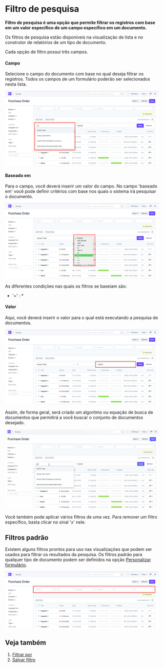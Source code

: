 # Filtro de pesquisa



**Filtro de pesquisa é uma opção que permite filtrar os registros com base em um valor específico de um campo específico em um documento.**


Os filtros de pesquisa estão disponíveis na visualização de lista e no construtor de relatórios de um tipo de documento.


Cada opção de filtro possui três campos.


#### Campo


Selecione o campo do documento com base no qual deseja filtrar os registros. Todos os campos de um formulário poderão ser selecionados nesta lista.


![Filtro de pesquisa](/files/using-search-filer-1.png)


#### Baseado em


Para o campo, você deverá inserir um valor do campo. No campo 'baseado em' você pode definir critérios com base nos quais o sistema irá pesquisar o documento.


![Filtro de pesquisa](/files/using-search-filter-2.png)


As diferentes condições nas quais os filtros se baseiam são:


* '=' :
\*


#### Valor


Aqui, você deverá inserir o valor para o qual está executando a pesquisa de documentos.


![Filtro de pesquisa](/files/using-search-filter-3.png)


Assim, de forma geral, será criado um algoritmo ou equação de busca de documentos que permitirá a você buscar o conjunto de documentos desejado.


![Filtro de pesquisa](/files/using-search-filter.gif)


Você também pode aplicar vários filtros de uma vez. Para remover um filtro específico, basta clicar no sinal 'x' nele.


## Filtros padrão


Existem alguns filtros prontos para uso nas visualizações que podem ser usados ​​para filtrar os resultados da pesquisa. Os filtros padrão para qualquer tipo de documento podem ser definidos na opção [Personalizar formulário](/docs/pt/customize-erpnext/custom-field#12-more-properties). 


![Filtro de pesquisa](/files/using-search-filter-4.png)


## Veja também


1. [Filtrar por](/docs/pt/using-erpnext/filter-by)
2. [Salvar filtro](/docs/pt/using-erpnext/save-filter)




